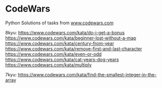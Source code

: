 # CodeWars
Python Solutions of tasks from www.codewars.com

8kyu:
https://www.codewars.com/kata/do-i-get-a-bonus
https://www.codewars.com/kata/beginner-lost-without-a-map
https://www.codewars.com/kata/century-from-year
https://www.codewars.com/kata/remove-first-and-last-character
https://www.codewars.com/kata/even-or-odd
https://www.codewars.com/kata/cat-years-dog-years
https://www.codewars.com/kata/multiply

7kyu:
https://www.codewars.com/kata/find-the-smallest-integer-in-the-array
